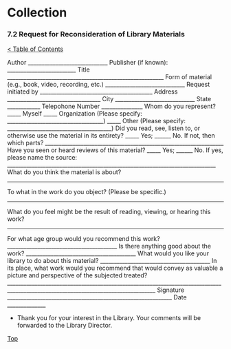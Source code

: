 [0]: ../README.md
[7.2]: request-for-reconsideration-of-library-materials.md

# Collection
### 7.2 Request for Reconsideration of Library Materials
[< Table of Contents][0]

Author _____________________________	Publisher (if known): _________________________
Title _________________________________________________________
Form of material (e.g., book, video, recording, etc.) _____________________________
Request initiated by _________________________________________
Address __________________________________
City _____________________________ 	State ____________ 	Telepohone Number _______________
Whom do you represent?
_____ Myself
_____ Organization (Please specify: ___________________________________)
_____ Other (Please specify: ______________________________________)
Did you read, see, listen to, or otherwise use the material in its entirety?
_____ Yes; ______ No. If not, then which parts? _________________________________________________________________
Have you seen or heard reviews of this material?
_____ Yes; ______ No.
If yes, please name the source: ____________________________________________________________________________
What do you think the material is about?
____________________________________________________________________________________________________________________________________
To what in the work do you object? (Please be specific.)
____________________________________________________________________________________________________________________________________
What do you feel might be the result of reading, viewing, or hearing this work?
____________________________________________________________________________________________________________________________________
For what age group would you recommend this work? ________________________________________
Is there anything good about the work? ________________________________________
What would you like your library to do about this material? ________________________________________
In its place, what work would you recommend that would convey as valuable a picture and perspective of the subjected treated? ____________________________________________________________________________________________________________________________________
Signature ____________________________________________________________ 	Date ______________
* Thank you for your interest in the Library. Your comments will be forwarded to the Library Director.

[Top][7.2]
